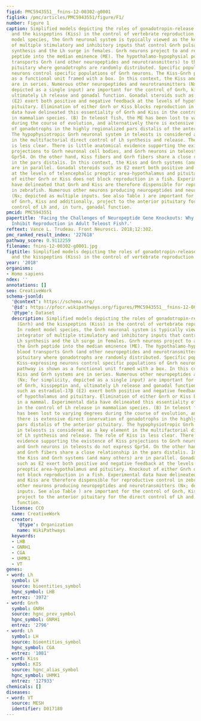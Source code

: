 ```yaml
---
figid: PMC5943551__fnins-12-00302-g0001
figlink: /pmc/articles/PMC5943551/figure/F1/
number: Figure 1
caption: Simplified models depicting the roles of gonadotropin-release hormone (Gnrh)
  and the kisspeptins (Kiss) in the control of vertebrate reproduction. (A) In rodent
  model species, the Gnrh neuronal system is typically viewed as the key integrator
  of multiple stimulatory and inhibitory inputs that control Gnrh pulsatility, Lh
  synthesis and the Lh surge in females. Gnrh neurons project to and release the Gnrh
  peptide into the median eminence (ME). The hypothalamo-hypophysial portal blood
  transports Gnrh (and other neuropeptides and neurotransmitters) to the anterior
  pituitary where gonadotrophs are randomly distributed. Specific populations of Kiss-expressing
  neurons control specific populations of Gnrh neurons. The Kiss-Gnrh pathway is shown
  as a functional unit framed with a box. In this context, the Kiss and Gnrh systems
  are in series. Numerous other neuropeptides and neurotransmitters (Nx; for simplicity,
  depicted as a single input) are important for the control of Gnrh, kisspeptin and,
  ultimately Lh release and gonadal function. Gonadal steroids such as estradiol-17β
  (E2) exert both positive and negative feedback at the levels of hypothalamus and
  pituitary. Elimination of either Gnrh or Kiss blocks reproduction in a mammal. Experimental
  data have delineated this essentiality of Gnrh and Kiss in the control of Lh release
  in mammalian species. (B) In teleost fish, the ME has been lost to varying degrees
  during the course of evolution, and alternatively there is extensive direct innervation
  of gonadotrophs in the highly regionalized pars distalis of the anterior pituitary.
  The hypophysiotropic Gnrh neuronal system in teleosts is considered as a key element
  in the multifactorial direct control of Lh synthesis and release. The role of Kiss
  is less clear. There is little anatomical evidence supporting the existence of Kiss
  projections to Gnrh neuronal cell bodies, and Gnrh neurons in teleosts do not express
  Gpr54. On the other hand, Kiss fibers and Gnrh fibers share a close relationship
  in the pars distalis. In this context, the Kiss and Gnrh systems (and many others)
  are in parallel. Gonadal steroids such as E2 exert both positive and negative feedback
  at the levels of telencephalic preoptic area-hypothalamus and pituitary. Knockout
  of either Gnrh or Kiss does not block reproduction in a fish. Experimental data
  have delineated that Gnrh and Kiss are therefore dispensible for reproductive control
  in zebrafish. Numerous other neurons producing neuropeptides and neurotransmitters
  (Nx; depicted as multiple inputs. See also Table ) are important for the control
  of Gnrh, Kiss and additionally, project to the anterior pituitary for the direct
  control of Lh and, in turn, gonadal function.
pmcid: PMC5943551
papertitle: 'Facing the Challenges of Neuropeptide Gene Knockouts: Why Do They Not
  Inhibit Reproduction in Adult Teleost Fish?.'
reftext: Vance L. Trudeau. Front Neurosci. 2018;12:302.
pmc_ranked_result_index: '227618'
pathway_score: 0.9112259
filename: fnins-12-00302-g0001.jpg
figtitle: Simplified models depicting the roles of gonadotropin-release hormone (Gnrh)
  and the kisspeptins (Kiss) in the control of vertebrate reproduction
year: '2018'
organisms:
- Homo sapiens
ndex: ''
annotations: []
seo: CreativeWork
schema-jsonld:
  '@context': https://schema.org/
  '@id': https://pfocr.wikipathways.org/figures/PMC5943551__fnins-12-00302-g0001.html
  '@type': Dataset
  description: Simplified models depicting the roles of gonadotropin-release hormone
    (Gnrh) and the kisspeptins (Kiss) in the control of vertebrate reproduction. (A)
    In rodent model species, the Gnrh neuronal system is typically viewed as the key
    integrator of multiple stimulatory and inhibitory inputs that control Gnrh pulsatility,
    Lh synthesis and the Lh surge in females. Gnrh neurons project to and release
    the Gnrh peptide into the median eminence (ME). The hypothalamo-hypophysial portal
    blood transports Gnrh (and other neuropeptides and neurotransmitters) to the anterior
    pituitary where gonadotrophs are randomly distributed. Specific populations of
    Kiss-expressing neurons control specific populations of Gnrh neurons. The Kiss-Gnrh
    pathway is shown as a functional unit framed with a box. In this context, the
    Kiss and Gnrh systems are in series. Numerous other neuropeptides and neurotransmitters
    (Nx; for simplicity, depicted as a single input) are important for the control
    of Gnrh, kisspeptin and, ultimately Lh release and gonadal function. Gonadal steroids
    such as estradiol-17β (E2) exert both positive and negative feedback at the levels
    of hypothalamus and pituitary. Elimination of either Gnrh or Kiss blocks reproduction
    in a mammal. Experimental data have delineated this essentiality of Gnrh and Kiss
    in the control of Lh release in mammalian species. (B) In teleost fish, the ME
    has been lost to varying degrees during the course of evolution, and alternatively
    there is extensive direct innervation of gonadotrophs in the highly regionalized
    pars distalis of the anterior pituitary. The hypophysiotropic Gnrh neuronal system
    in teleosts is considered as a key element in the multifactorial direct control
    of Lh synthesis and release. The role of Kiss is less clear. There is little anatomical
    evidence supporting the existence of Kiss projections to Gnrh neuronal cell bodies,
    and Gnrh neurons in teleosts do not express Gpr54. On the other hand, Kiss fibers
    and Gnrh fibers share a close relationship in the pars distalis. In this context,
    the Kiss and Gnrh systems (and many others) are in parallel. Gonadal steroids
    such as E2 exert both positive and negative feedback at the levels of telencephalic
    preoptic area-hypothalamus and pituitary. Knockout of either Gnrh or Kiss does
    not block reproduction in a fish. Experimental data have delineated that Gnrh
    and Kiss are therefore dispensible for reproductive control in zebrafish. Numerous
    other neurons producing neuropeptides and neurotransmitters (Nx; depicted as multiple
    inputs. See also Table ) are important for the control of Gnrh, Kiss and additionally,
    project to the anterior pituitary for the direct control of Lh and, in turn, gonadal
    function.
  license: CC0
  name: CreativeWork
  creator:
    '@type': Organization
    name: WikiPathways
  keywords:
  - LHB
  - GNRH1
  - CGA
  - UHMK1
  - VT
genes:
- word: Lh
  symbol: LH
  source: bioentities_symbol
  hgnc_symbol: LHB
  entrez: '3972'
- word: Gnrh
  symbol: GNRH
  source: hgnc_prev_symbol
  hgnc_symbol: GNRH1
  entrez: '2796'
- word: Lh
  symbol: LH
  source: bioentities_symbol
  hgnc_symbol: CGA
  entrez: '1081'
- word: Kiss
  symbol: KIS
  source: hgnc_alias_symbol
  hgnc_symbol: UHMK1
  entrez: '127933'
chemicals: []
diseases:
- word: VT
  source: MESH
  identifier: D017180
---
```


